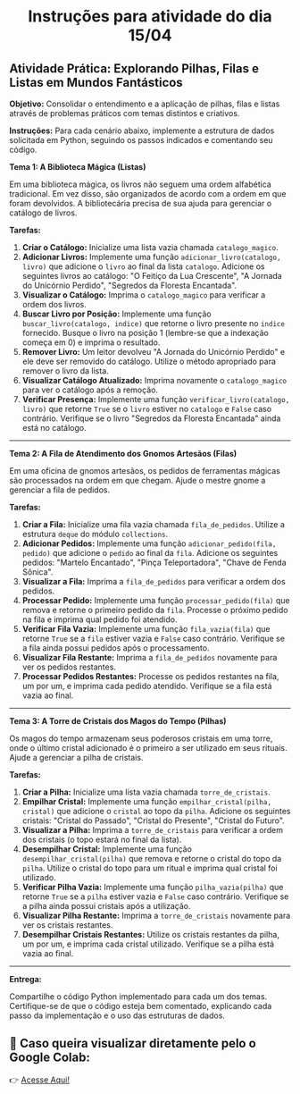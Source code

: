 <h1 align='center'>Instruções para atividade do dia 15/04</h1>

## Atividade Prática: Explorando Pilhas, Filas e Listas em Mundos Fantásticos

**Objetivo:** Consolidar o entendimento e a aplicação de pilhas, filas e listas através de problemas práticos com temas distintos e criativos.

**Instruções:** Para cada cenário abaixo, implemente a estrutura de dados solicitada em Python, seguindo os passos indicados e comentando seu código.

**Tema 1: A Biblioteca Mágica (Listas)**

Em uma biblioteca mágica, os livros não seguem uma ordem alfabética tradicional. Em vez disso, são organizados de acordo com a ordem em que foram devolvidos. A bibliotecária precisa de sua ajuda para gerenciar o catálogo de livros.

**Tarefas:**

1.  **Criar o Catálogo:** Inicialize uma lista vazia chamada `catalogo_magico`.
2.  **Adicionar Livros:** Implemente uma função `adicionar_livro(catalogo, livro)` que adicione o `livro` ao final da lista `catalogo`. Adicione os seguintes livros ao catálogo: "O Feitiço da Lua Crescente", "A Jornada do Unicórnio Perdido", "Segredos da Floresta Encantada".
3.  **Visualizar o Catálogo:** Imprima o `catalogo_magico` para verificar a ordem dos livros.
4.  **Buscar Livro por Posição:** Implemente uma função `buscar_livro(catalogo, indice)` que retorne o livro presente no `indice` fornecido. Busque o livro na posição 1 (lembre-se que a indexação começa em 0) e imprima o resultado.
5.  **Remover Livro:** Um leitor devolveu "A Jornada do Unicórnio Perdido" e ele deve ser removido do catálogo. Utilize o método apropriado para remover o livro da lista.
6.  **Visualizar Catálogo Atualizado:** Imprima novamente o `catalogo_magico` para ver o catálogo após a remoção.
7.  **Verificar Presença:** Implemente uma função `verificar_livro(catalogo, livro)` que retorne `True` se o `livro` estiver no `catalogo` e `False` caso contrário. Verifique se o livro "Segredos da Floresta Encantada" ainda está no catálogo.

---

**Tema 2: A Fila de Atendimento dos Gnomos Artesãos (Filas)**

Em uma oficina de gnomos artesãos, os pedidos de ferramentas mágicas são processados na ordem em que chegam. Ajude o mestre gnome a gerenciar a fila de pedidos.

**Tarefas:**

1.  **Criar a Fila:** Inicialize uma fila vazia chamada `fila_de_pedidos`. Utilize a estrutura `deque` do módulo `collections`.
2.  **Adicionar Pedidos:** Implemente uma função `adicionar_pedido(fila, pedido)` que adicione o `pedido` ao final da `fila`. Adicione os seguintes pedidos: "Martelo Encantado", "Pinça Teleportadora", "Chave de Fenda Sônica".
3.  **Visualizar a Fila:** Imprima a `fila_de_pedidos` para verificar a ordem dos pedidos.
4.  **Processar Pedido:** Implemente uma função `processar_pedido(fila)` que remova e retorne o primeiro pedido da `fila`. Processe o próximo pedido na fila e imprima qual pedido foi atendido.
5.  **Verificar Fila Vazia:** Implemente uma função `fila_vazia(fila)` que retorne `True` se a `fila` estiver vazia e `False` caso contrário. Verifique se a fila ainda possui pedidos após o processamento.
6.  **Visualizar Fila Restante:** Imprima a `fila_de_pedidos` novamente para ver os pedidos restantes.
7.  **Processar Pedidos Restantes:** Processe os pedidos restantes na fila, um por um, e imprima cada pedido atendido. Verifique se a fila está vazia ao final.

---

**Tema 3: A Torre de Cristais dos Magos do Tempo (Pilhas)**

Os magos do tempo armazenam seus poderosos cristais em uma torre, onde o último cristal adicionado é o primeiro a ser utilizado em seus rituais. Ajude a gerenciar a pilha de cristais.

**Tarefas:**

1.  **Criar a Pilha:** Inicialize uma lista vazia chamada `torre_de_cristais`.
2.  **Empilhar Cristal:** Implemente uma função `empilhar_cristal(pilha, cristal)` que adicione o `cristal` ao topo da `pilha`. Adicione os seguintes cristais: "Cristal do Passado", "Cristal do Presente", "Cristal do Futuro".
3.  **Visualizar a Pilha:** Imprima a `torre_de_cristais` para verificar a ordem dos cristais (o topo estará no final da lista).
4.  **Desempilhar Cristal:** Implemente uma função `desempilhar_cristal(pilha)` que remova e retorne o cristal do topo da `pilha`. Utilize o cristal do topo para um ritual e imprima qual cristal foi utilizado.
5.  **Verificar Pilha Vazia:** Implemente uma função `pilha_vazia(pilha)` que retorne `True` se a `pilha` estiver vazia e `False` caso contrário. Verifique se a pilha ainda possui cristais após a utilização.
6.  **Visualizar Pilha Restante:** Imprima a `torre_de_cristais` novamente para ver os cristais restantes.
7.  **Desempilhar Cristais Restantes:** Utilize os cristais restantes da pilha, um por um, e imprima cada cristal utilizado. Verifique se a pilha está vazia ao final.

---

**Entrega:**

Compartilhe o código Python implementado para cada um dos temas. Certifique-se de que o código esteja bem comentado, explicando cada passo da implementação e o uso das estruturas de dados.

## 🔗 Caso queira visualizar diretamente pelo o Google Colab:

👉 [Acesse Aqui!](https://colab.research.google.com/drive/1mALAlt2cf9VE44wit1u0JhkL52vlHqpR?usp=sharing)